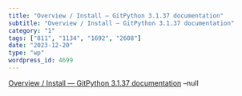 ```yaml
---
title: "Overview / Install — GitPython 3.1.37 documentation"
subtitle: "Overview / Install — GitPython 3.1.37 documentation"
category: "1"
tags: ["811", "1134", "1692", "2608"]
date: "2023-12-20"
type: "wp"
wordpress_id: 4699
---
```

[ Overview / Install — GitPython 3.1.37 documentation]( https://gitpython.readthedocs.io/en/stable/intro.html) –null